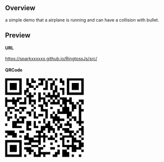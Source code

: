 ## Overview
a simple demo that a airplane is running and can have a collision with bullet.

## Preview
#### URL
https://sparkxxxxxx.github.io/RingtossJs/src/   
#### QRCode
![QRCode](src/assets/QRCode.png)  